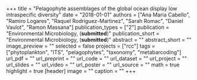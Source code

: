 +++
title = "Pelagophyte assemblages of the global ocean display low intraspecific diversity"
date = "2018-01-01"
authors = ["Ana Maria Cabello", "Ramiro Logares", "Raquel Rodriguez-Martinez", "Sarah Romac", "Daniel Vaulot", "Ramon Massana"]
publication_types = ["2"]
publication = "Environmental Microbiology, (**submitted**)"
publication_short = "Environmental Microbiology, (**submitted**)"
abstract = ""
abstract_short = ""
image_preview = ""
selected = false
projects = ["rcc"]
tags = ["phytoplankton", "ITS", "pelagophytes", "taxonomy", "metabarcoding"]
url_pdf = ""
url_preprint = ""
url_code = ""
url_dataset = ""
url_project = ""
url_slides = ""
url_video = ""
url_poster = ""
url_source = ""
math = true
highlight = true
[header]
image = ""
caption = ""
+++
